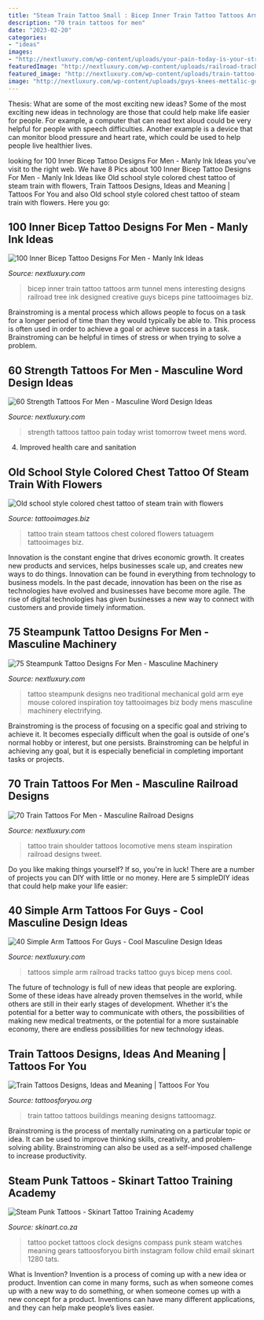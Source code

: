 ```yaml
---
title: "Steam Train Tattoo Small : Bicep Inner Train Tattoo Tattoos Arm Tunnel Mens Interesting Designs Railroad Tree Ink Designed Creative Guys Biceps Pine Tattooimages Biz"
description: "70 train tattoos for men"
date: "2023-02-20"
categories:
- "ideas"
images:
- "http://nextluxury.com/wp-content/uploads/your-pain-today-is-your-strength-tomorrow-male-wrist-tattoos.jpg"
featuredImage: "http://nextluxury.com/wp-content/uploads/railroad-tracks-simple-arm-mens-tattoos.jpg"
featured_image: "http://nextluxury.com/wp-content/uploads/train-tattoo-inspiration-for-men-on-shoulder.jpg"
image: "http://nextluxury.com/wp-content/uploads/guys-knees-mettalic-gold-tipped-steampunk-tattoo.jpg"
---
```



Thesis: What are some of the most exciting new ideas?
Some of the most exciting new ideas in technology are those that could help make life easier for people. For example, a computer that can read text aloud could be very helpful for people with speech difficulties. Another example is a device that can monitor blood pressure and heart rate, which could be used to help people live healthier lives.

	

		
looking for 100 Inner Bicep Tattoo Designs For Men - Manly Ink Ideas you've visit to the right web. We have 8 Pics about 100 Inner Bicep Tattoo Designs For Men - Manly Ink Ideas like Old school style colored chest tattoo of steam train with flowers, Train Tattoos Designs, Ideas and Meaning | Tattoos For You and also Old school style colored chest tattoo of steam train with flowers. Here you go:
		
    
## 100 Inner Bicep Tattoo Designs For Men - Manly Ink Ideas

<img loading=lazy src="http://nextluxury.com/wp-content/uploads/mens-inner-biceps-goods-train-tunne-pine-tree-tattoo.jpg" onerror="this.onerror=null;this.src='https://tse2.mm.bing.net/th?id=OIP.7XbI5uYoyQqqrICm1ufZfgHaGp&amp;pid=15.1';" alt="100 Inner Bicep Tattoo Designs For Men - Manly Ink Ideas">

_Source: nextluxury.com_

>bicep inner train tattoo tattoos arm tunnel mens interesting designs railroad tree ink designed creative guys biceps pine tattooimages biz. 

	

Brainstroming is a mental process which allows people to focus on a task for a longer period of time than they would typically be able to. This process is often used in order to achieve a goal or achieve success in a task. Brainstroming can be helpful in times of stress or when trying to solve a problem.

    
## 60 Strength Tattoos For Men - Masculine Word Design Ideas

<img loading=lazy src="http://nextluxury.com/wp-content/uploads/your-pain-today-is-your-strength-tomorrow-male-wrist-tattoos.jpg" onerror="this.onerror=null;this.src='https://tse3.mm.bing.net/th?id=OIP.oUvxLlg7KEhSmR1EClhahwHaHa&amp;pid=15.1';" alt="60 Strength Tattoos For Men - Masculine Word Design Ideas">

_Source: nextluxury.com_

>strength tattoos tattoo pain today wrist tomorrow tweet mens word. 

	

4. Improved health care and sanitation 

    
## Old School Style Colored Chest Tattoo Of Steam Train With Flowers

<img loading=lazy src="https://tattooimages.biz/images/gallery/old_school_style_colored_chest_tattoo_of18.jpg" onerror="this.onerror=null;this.src='https://tse3.mm.bing.net/th?id=OIP.7zraRk8nA4QdPVytHsDj5gHaFk&amp;pid=15.1';" alt="Old school style colored chest tattoo of steam train with flowers">

_Source: tattooimages.biz_

>tattoo train steam tattoos chest colored flowers tatuagem tattooimages biz. 

	

Innovation is the constant engine that drives economic growth. It creates new products and services, helps businesses scale up, and creates new ways to do things. Innovation can be found in everything from technology to business models. In the past decade, innovation has been on the rise as technologies have evolved and businesses have become more agile. The rise of digital technologies has given businesses a new way to connect with customers and provide timely information.

    
## 75 Steampunk Tattoo Designs For Men - Masculine Machinery

<img loading=lazy src="http://nextluxury.com/wp-content/uploads/guys-knees-mettalic-gold-tipped-steampunk-tattoo.jpg" onerror="this.onerror=null;this.src='https://tse2.mm.bing.net/th?id=OIP.j_RHn2IbA7k7-0_ZSJbwpgHaHa&amp;pid=15.1';" alt="75 Steampunk Tattoo Designs For Men - Masculine Machinery">

_Source: nextluxury.com_

>tattoo steampunk designs neo traditional mechanical gold arm eye mouse colored inspiration toy tattooimages biz body mens masculine machinery electrifying. 

	

Brainstroming is the process of focusing on a specific goal and striving to achieve it. It becomes especially difficult when the goal is outside of one's normal hobby or interest, but one persists. Brainstroming can be helpful in achieving any goal, but it is especially beneficial in completing important tasks or projects.

    
## 70 Train Tattoos For Men - Masculine Railroad Designs

<img loading=lazy src="http://nextluxury.com/wp-content/uploads/train-tattoo-inspiration-for-men-on-shoulder.jpg" onerror="this.onerror=null;this.src='https://tse2.mm.bing.net/th?id=OIP.ekAPwktGfq6547vrZGWiFQHaHa&amp;pid=15.1';" alt="70 Train Tattoos For Men - Masculine Railroad Designs">

_Source: nextluxury.com_

>tattoo train shoulder tattoos locomotive mens steam inspiration railroad designs tweet. 

	

Do you like making things yourself? If so, you're in luck! There are a number of projects you can DIY with little or no money. Here are 5 simpleDIY ideas that could help make your life easier: 

    
## 40 Simple Arm Tattoos For Guys - Cool Masculine Design Ideas

<img loading=lazy src="http://nextluxury.com/wp-content/uploads/railroad-tracks-simple-arm-mens-tattoos.jpg" onerror="this.onerror=null;this.src='https://tse2.mm.bing.net/th?id=OIP.naY2-rammfUQC8OL7wHSuwHaHa&amp;pid=15.1';" alt="40 Simple Arm Tattoos For Guys - Cool Masculine Design Ideas">

_Source: nextluxury.com_

>tattoos simple arm railroad tracks tattoo guys bicep mens cool. 

	

The future of technology is full of new ideas that people are exploring. Some of these ideas have already proven themselves in the world, while others are still in their early stages of development. Whether it's the potential for a better way to communicate with others, the possibilities of making new medical treatments, or the potential for a more sustainable economy, there are endless possibilities for new technology ideas.

    
## Train Tattoos Designs, Ideas And Meaning | Tattoos For You

<img loading=lazy src="https://www.tattoosforyou.org/wp-content/uploads/2016/02/Train-Tattoos-Pictures.jpg" onerror="this.onerror=null;this.src='https://tse3.mm.bing.net/th?id=OIP.eW1LFGt5beFhZXrg17jQHwHaLz&amp;pid=15.1';" alt="Train Tattoos Designs, Ideas and Meaning | Tattoos For You">

_Source: tattoosforyou.org_

>train tattoo tattoos buildings meaning designs tattoomagz. 

	

Brainstroming is the process of mentally ruminating on a particular topic or idea. It can be used to improve thinking skills, creativity, and problem-solving ability. Brainstroming can also be used as a self-imposed challenge to increase productivity.

    
## Steam Punk Tattoos - Skinart Tattoo Training Academy

<img loading=lazy src="http://www.skinart.co.za/wp-content/uploads/2014/04/tumblr_mg2kzl2NgQ1qzabkfo1_1280.jpg" onerror="this.onerror=null;this.src='https://tse4.mm.bing.net/th?id=OIP.G3Rnvlew7F6p1Z8ZvXFGqAHaJ4&amp;pid=15.1';" alt="Steam Punk Tattoos - Skinart Tattoo Training Academy">

_Source: skinart.co.za_

>tattoo pocket tattoos clock designs compass punk steam watches meaning gears tattoosforyou birth instagram follow child email skinart 1280 tats. 

	

What is Invention?
Invention is a process of coming up with a new idea or product. Invention can come in many forms, such as when someone comes up with a new way to do something, or when someone comes up with a new concept for a product. Inventions can have many different applications, and they can help make people’s lives easier.


